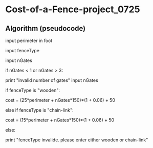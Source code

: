 # Cost-of-a-Fence-project_0725

## Algorithm (pseudocode)

input perimeter in foot

input fenceType

input nGates

if nGates < 1 or nGates > 3:

  print "invalid number of gates"
  input nGates

if fenceType is "wooden":

  cost = (25\*perimeter + nGates\*150)\*(1 + 0.06) + 50

else if fenceType is "chain-link":

  cost = (15\*perimeter + nGates\*150)\*(1 + 0.06) + 50

else:

  print "fenceType invalide. please enter either wooden or chain-link"
